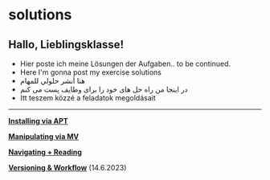 # solutions

## Hallo, Lieblingsklasse!
- Hier poste ich meine Lösungen der Aufgaben.. to be continued.
- Here I'm gonna post my exercise solutions
- هنا أنشر حلولي للمهام
- در اینجا من راه حل های خود را برای وظایف پست می کنم
- Itt teszem közzé a feladatok megoldásait

---

**[Installing via APT](./solution-apt.md)**

**[Manipulating via MV](./solution-i-like-to-move-it.md)**

**[Navigating + Reading](./nsolution-navigating-reading.md)**

**[Versioning & Workflow](./workflow.md)** (14.6.2023)
